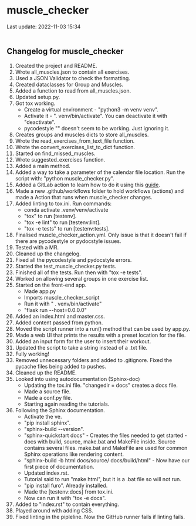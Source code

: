 # muscle_checker
Last update: 2022-11-03 15:34
<br><br>

## Changelog for muscle_checker

1. Created the project and README.
2. Wrote all_muscles.json to contain all exercises.
3. Used a JSON Validator to check the formatting.
4. Created dataclasses for Group and Muscles.
5. Added a function to read from all_muscles.json.
6. Updated setup.py.
7. Got tox working.
    - Create a virtual environment - "python3 -m venv venv".
    - Activate it - ". venv/bin/activate". You can deactivate it with "deactivate".
    - pycodestyle "\" doesn't seem to be working. Just ignoring it.
8. Creates groups and muscles dicts to store all_muscles.
9. Wrote the read_exercises_from_text_file function.
10. Wrote the convert_exercises_list_to_dict function.
11. Started on find_missed_muscles.
12. Wrote suggested_exercises function.
13. Added a main method.
14. Added a way to take a parameter of the calendar file location. Run the script with: "python muscle_checker.py".
15. Added a GitLab action to learn how to do it using this <a href="https://docs.github.com/en/actions/learn-github-actions/understanding-github-actions" target="_blank">guide</a>.
16. Made a new .github/workflows folder to hold workflows (actions) and made a Action that runs when muscle_checker changes.
17. Added linting to tox.ini. Run commands:
    - conda activate .venv/venv/activate
    - "tox" to run [testenv].
    - "tox -e lint" to run [testenv:lint].
    - "tox -e tests" to run [testenv:tests].
18. Finalised muscle_checker_action.yml. Only issue is that it doesn't fail if there are pycodestyle or pydocstyle issues.
19. Tested with a MR.
20. Cleaned up the changelog.
21. Fixed all the pycodestyle and pydocstyle errors.
22. Started the test_muscle_checker.py tests.
23. Finished all of the tests. Run then with "tox -e tests".
24. Worked on allowing several groups in one exercise list.
25. Started on the front-end app. 
    - Made app.py
    - Imports muscle_checker_script
    - Run it with " . venv/bin/activate"
    - "flask run --host=0.0.0.0"
26. Added an index.html and master.css.
27. Added content passed from python.
28. Moved the script runner into a run() method that can be used by app.py.
29. Made a web UI that prints the results with a preset location for the file.
30. Added an input form for the user to insert their workout.
31. Updated the script to take a string instead of a .txt file.
32. Fully working!
33. Removed unnecessary folders and added to .gitignore. Fixed the pycache files being added to pushes.
34. Cleaned up the README.
35. Looked into using autodocumentation (Sphinx-doc)
    - Updating the tox.ini file. "changedir = docs" creates a docs file.
    - Made a source file.
    - Made a conf.py file.
    - Starting again reading the tutorials.
36. Following the Sphinx documentation.
    - Activate the ve.
    - "pip install sphinx".
    - "sphinx-build --version".
    - "sphinx-quickstart docs" - Creates the files needed to get started - docs with build, source, make.bat and MakeFile inside. Source contains several files. make.bat and MakeFile are used for common Sphinx operations like rendering content.
    - "sphinx-build -b html docs/source/ docs/build/html" - Now have our first piece of documentation.
    - Updated index.rst.
    - Tutorial said to run "make html", but it is a .bat file so will not run.
    - "pip install furo". Already installed.
    - Made the [testenv:docs] from tox.ini.
    - Now can run it with "tox -e docs".
37. Added to "index.rst" to contain everything.
38. Played around with adding CSS.
39. Fixed linting in the pipleline. Now the GitHub runner fails if linting fails.
